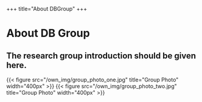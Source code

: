 +++
title="About DBGroup"
+++

# About DB Group

## The research group introduction should be given here.
{{< figure src="/own_img/group_photo_one.jpg" title="Group Photo" width="400px" >}}
{{< figure src="/own_img/group_photo_two.jpg" title="Group Photo" width="400px" >}}
